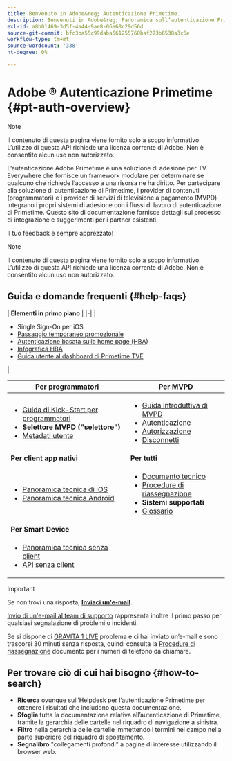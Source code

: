 ```yaml
---
title: Benvenuto in Adobe&reg; Autenticazione Primetime.
description: Benvenuti in Adobe&reg; Panoramica sull’autenticazione Primetime
exl-id: a8b01469-3d5f-4a44-9ae8-06a68c29d56d
source-git-commit: bfc3ba55c99daba561255760baf273b6538a3c6e
workflow-type: tm+mt
source-wordcount: '338'
ht-degree: 0%

---
```


# Adobe ® Autenticazione Primetime {#pt-auth-overview}

>[!NOTE]
>
>Il contenuto di questa pagina viene fornito solo a scopo informativo. L’utilizzo di questa API richiede una licenza corrente di Adobe. Non è consentito alcun uso non autorizzato.

L’autenticazione Adobe Primetime è una soluzione di adesione per TV Everywhere che fornisce un framework modulare per determinare se qualcuno che richiede l’accesso a una risorsa ne ha diritto. Per partecipare alla soluzione di autenticazione di Primetime, i provider di contenuti (programmatori) e i provider di servizi di televisione a pagamento (MVPD) integrano i propri sistemi di adesione con i flussi di lavoro di autenticazione di Primetime. Questo sito di documentazione fornisce dettagli sul processo di integrazione e suggerimenti per i partner esistenti.

Il tuo feedback è sempre apprezzato!

>[!NOTE]
>
>Il contenuto di questa pagina viene fornito solo a scopo informativo. L’utilizzo di questa API richiede una licenza corrente di Adobe. Non è consentito alcun uso non autorizzato.

## Guida e domande frequenti {#help-faqs}

| **Elementi in primo piano** | |-| | <ul><li>Single Sign-On per iOS</li><li>[Passaggio temporaneo promozionale](/help/authentication/promotional-temp-pass.md)</li><li>[Autenticazione basata sulla home page (HBA)](/help/authentication/home-based-authn-tve.md)</li><li>[Infografica HBA](https://dzf8vqv24eqhg.cloudfront.net/userfiles/258/326/ckfinder/files/AdobeNewsletterHBA.pdf)</li><li>[Guida utente al dashboard di Primetime TVE](/help/authentication/tve-dashboard-user-guide.md)</li></ul> |

| **Per programmatori** | **Per MVPD** |
|------------------------------------------------------------------------------|-------------------------------------------------------------------------------------------------|
| <ul><li>[Guida di Kick-Start per programmatori](/help/authentication/programmer-kickstart-guide.md)</li><li>**Selettore MVPD (&quot;selettore&quot;)**</li><li>[Metadati utente](/help/authentication/user-metadata.md)</li></ul> | <ul><li>[Guida introduttiva di MVPD](/help/authentication/mvpd-kickstart-guide.md)</li><li>[Autenticazione](/help/authentication/authn-usecase.md)</li><li>[Autorizzazione](/help/authentication/authz-usecase.md)</li><li>[Disconnetti](/help/authentication/usecase-mvpd-logout.md)</li></ul> |
| **Per client app nativi** | **Per tutti** |
| <ul><li>[Panoramica tecnica di iOS](/help/authentication/iostvos-sdk-overview.md)</li><li>[Panoramica tecnica Android](/help/authentication/android-sdk-overview.md)</li></ul> | <ul><li>[Documento tecnico](/help/authentication/technical-paper.md)</li><li>[Procedure di riassegnazione](/help/authentication/escalation-procedures.md)</li><li>**Sistemi supportati**</li><li>[Glossario](/help/authentication/glossary.md)</li></ul> |
| **Per Smart Device** |  |
| <ul><li>[Panoramica tecnica senza client](/help/authentication/rest-api-overview.md)</li><li>[API senza client](/help/authentication/rest-api-reference.md)</li></ul> |  |

>[!IMPORTANT]
>
>Se non trovi una risposta, [**Inviaci un&#39;e-mail**](mailto:tve-support@adobe.com).
>
>[Invio di un&#39;e-mail al team di supporto](mailto:tve-support@adobe.com) rappresenta inoltre il primo passo per qualsiasi segnalazione di problemi o incidenti.
>
>Se si dispone di [GRAVITÀ 1 LIVE](/help/authentication/escalation-procedures.md) problema e ci hai inviato un’e-mail e sono trascorsi 30 minuti senza risposta, quindi consulta la [Procedure di riassegnazione](/help/authentication/escalation-procedures.md) documento per i numeri di telefono da chiamare.


## Per trovare ciò di cui hai bisogno {#how-to-search}

* **Ricerca** ovunque sull’Helpdesk per l’autenticazione Primetime per ottenere i risultati che includono questa documentazione.
* **Sfoglia** tutta la documentazione relativa all’autenticazione di Primetime, tramite la gerarchia delle cartelle nel riquadro di navigazione a sinistra.
* **Filtro** nella gerarchia delle cartelle immettendo i termini nel campo nella parte superiore del riquadro di spostamento.
* **Segnalibro** &quot;collegamenti profondi&quot; a pagine di interesse utilizzando il browser web.
